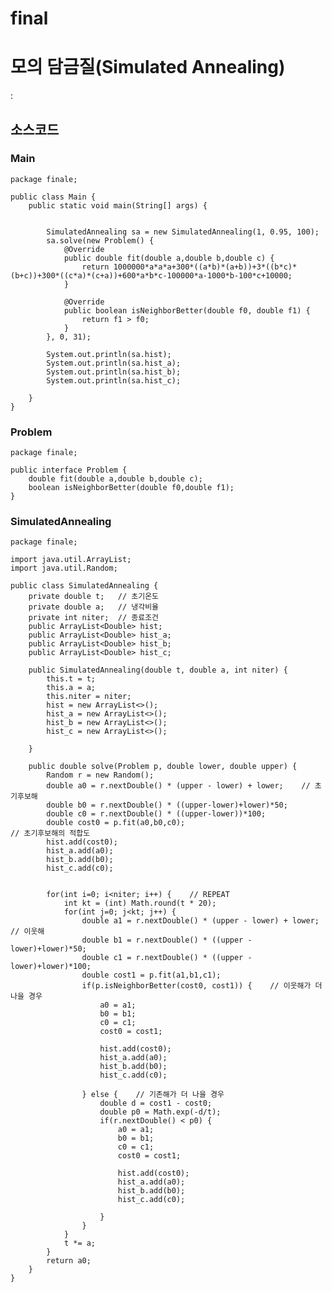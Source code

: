 # final

# 모의 담금질(Simulated Annealing)
:

## 소스코드

### Main
	package finale;

	public class Main {
		public static void main(String[] args) {

        
			SimulatedAnnealing sa = new SimulatedAnnealing(1, 0.95, 100);
			sa.solve(new Problem() {
				@Override
				public double fit(double a,double b,double c) {
					return 1000000*a*a*a+300*((a*b)*(a+b))+3*((b*c)*(b+c))+300*((c*a)*(c+a))+600*a*b*c-100000*a-1000*b-100*c+10000;
				}
				
				@Override
				public boolean isNeighborBetter(double f0, double f1) {
					return f1 > f0;
				}
			}, 0, 31);
			
			System.out.println(sa.hist);
			System.out.println(sa.hist_a);
			System.out.println(sa.hist_b);
			System.out.println(sa.hist_c);
        
		}
	}
### Problem
	package finale;

	public interface Problem {
		double fit(double a,double b,double c);
		boolean isNeighborBetter(double f0,double f1);
	}

### SimulatedAnnealing
	package finale;

	import java.util.ArrayList;
	import java.util.Random;
	
	public class SimulatedAnnealing {
		private double t;   // 초기온도
		private double a;   // 냉각비율
		private int niter;  // 종료조건
		public ArrayList<Double> hist;
		public ArrayList<Double> hist_a;
		public ArrayList<Double> hist_b;
		public ArrayList<Double> hist_c;

		public SimulatedAnnealing(double t, double a, int niter) {
			this.t = t;
			this.a = a;
			this.niter = niter;
			hist = new ArrayList<>();
			hist_a = new ArrayList<>();
			hist_b = new ArrayList<>();
			hist_c = new ArrayList<>();

		}

		public double solve(Problem p, double lower, double upper) {
			Random r = new Random();
			double a0 = r.nextDouble() * (upper - lower) + lower;    // 초기후보해
			double b0 = r.nextDouble() * ((upper-lower)+lower)*50;
			double c0 = r.nextDouble() * ((upper-lower))*100;
			double cost0 = p.fit(a0,b0,c0);                                   // 초기후보해의 적합도
			hist.add(cost0);
			hist_a.add(a0);
			hist_b.add(b0);
			hist_c.add(c0);


			for(int i=0; i<niter; i++) {    // REPEAT
				int kt = (int) Math.round(t * 20);
				for(int j=0; j<kt; j++) {
					double a1 = r.nextDouble() * (upper - lower) + lower;    // 이웃해
					double b1 = r.nextDouble() * ((upper - lower)+lower)*50;  
					double c1 = r.nextDouble() * ((upper - lower)+lower)*100;  
					double cost1 = p.fit(a1,b1,c1);
					if(p.isNeighborBetter(cost0, cost1)) {    // 이웃해가 더 나을 경우
						a0 = a1;
						b0 = b1;
						c0 = c1;
						cost0 = cost1;
						
						hist.add(cost0);
						hist_a.add(a0);
						hist_b.add(b0);
						hist_c.add(c0);
						
					} else {    // 기존해가 더 나을 경우
						double d = cost1 - cost0;
						double p0 = Math.exp(-d/t);
						if(r.nextDouble() < p0) {
							a0 = a1;
							b0 = b1;
							c0 = c1;
							cost0 = cost1;
							
							hist.add(cost0);
							hist_a.add(a0);
							hist_b.add(b0);
							hist_c.add(c0);

						}
					}
				}
				t *= a;
			}
			return a0;
		}
	}

##
